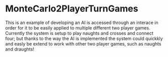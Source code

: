 # MonteCarlo2PlayerTurnGames

This is an example of developing an AI is accessed through an interace in order for it to be easily applied to multiple different two player games.
Currently the system is setup to play naughts and crosses and connect four; but thanks to the way the AI is implemented the system could quickkly and easly be extend to work with other two player games, such as naughts and draughts!
